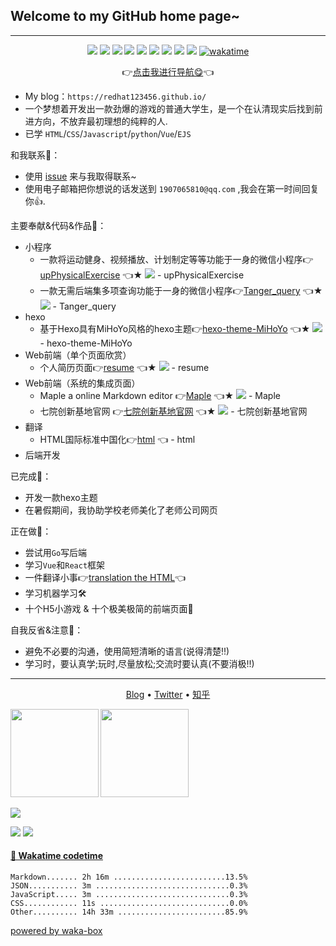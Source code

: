 ## Welcome to my __GitHub__ home page~
---
<p align="center">
  <img src="https://img.shields.io/badge/-JavaScript-e5cd0c?style=flat-square&logo=JavaScript&labelColor=f7df1e&logoColor=000" /> 
  <img src="https://img.shields.io/badge/-TypeScript-blue?style=flat-square&logo=TypeScript&labelColor=CCEEFF&logoColor=blue" /> 
  <img src="https://img.shields.io/badge/-Python-e5cd0c?style=flat-square&logo=Python&labelColor=f7df1e&logoColor=000" /> 
  <img src="https://img.shields.io/badge/-HTML5-e34f26?style=flat-square&logo=HTML5&logoColor=fff" />
  <img src="https://img.shields.io/badge/-Mathematica-cc0000?style=flat-square&logo=Wolfram&logoColor=white" />
  <img src="https://img.shields.io/badge/-MATLAB-0076A8?style=flat-square&logo=MathWorks&logoColor=white" />
  <img src="https://img.shields.io/badge/-R-276DC3?style=flat-square&logo=R&logoColor=white" />
  <img src="https://img.shields.io/badge/-SPSS-006699?style=flat-square&logo=IBM&logoColor=white" />
  <img src="https://img.shields.io/badge/-SAS-0071C5?style=flat-square&logo=SAS&logoColor=white" />
  <a href="https://wakatime.com/@af33183b-1f14-4919-b7f7-17da9ae5e142">
  <img src="https://wakatime.com/badge/user/af33183b-1f14-4919-b7f7-17da9ae5e142.svg" alt="wakatime" />
</a>
</p>

<p align="center">👉<a  href="https://redhat123456.github.io/router_index/">点击我进行导航😋</a>👈</p>

* My blog：`https://redhat123456.github.io/`
* 一个梦想着开发出一款劲爆的游戏的普通大学生，是一个在认清现实后找到前进方向，不放弃最初理想的纯粹的人.
* 已学 `HTML`/`CSS`/`Javascript`/`python`/`Vue`/`EJS`

和我联系🌿：

* 使用 <a href="https://github.com/redhat123456/redhat123456/issues/new" >issue</a> 来与我取得联系~
* 使用电子邮箱把你想说的话发送到 `1907065810@qq.com` ,我会在第一时间回复你👍.

主要奉献&代码&作品🌾：
+ 小程序
  - 一款将运动健身、视频播放、计划制定等等功能于一身的微信小程序👉<a href="https://github.com/redhat123456/upPhysicalExercise">upPhysicalExercise</a> 👈★ ![](https://badgen.net/github/stars/redhat123456/upPhysicalExercise) - upPhysicalExercise
  - 一款无需后端集多项查询功能于一身的微信小程序👉<a href="https://github.com/redhat123456/Tanger_query">Tanger_query</a> 👈★ ![](https://badgen.net/github/stars/redhat123456/Tanger_query) - Tanger_query
+ hexo
  - 基于Hexo具有MiHoYo风格的hexo主题👉<a href="https://github.com/redhat123456/hexo-theme-MiHoYo">hexo-theme-MiHoYo</a> 👈★ ![](https://badgen.net/github/stars/redhat123456/hexo-theme-MiHoYo) - hexo-theme-MiHoYo
+ Web前端（单个页面欣赏）
  - 个人简历页面👉<a href="https://github.com/redhat123456/resume">resume</a> 👈★ ![](https://badgen.net/github/stars/redhat123456/resume)  - resume
+ Web前端（系统的集成页面）
  - Maple a online Markdown editor 👉<a href="https://github.com/redhat123456/Maple">Maple</a> 👈★ ![](https://badgen.net/github/stars/redhat123456/Maple) - Maple
  - 七院创新基地官网 👉<a href="https://github.com/seven-innovation-base/official-website">七院创新基地官网</a> 👈★ ![](https://badgen.net/github/stars/seven-innovation-base/official-website)  - 七院创新基地官网
+ 翻译
  - HTML国际标准中国化👉<a href="https://github.com/redhat123456/html">html</a> 👈 - html
+ 后端开发

已完成🌴：
* 开发一款hexo主题
* 在暑假期间，我协助学校老师美化了老师公司网页

正在做🍃：
* 尝试用`Go`写后端
* 学习`Vue`和`React`框架
* 一件翻译小事👉<a href="https://github.com/redhat123456/html">translation the HTML</a>👈
* 学习机器学习🛠
* 十个H5小游戏 & 十个极美极简的前端页面🚀

自我反省&注意🍁：

* 避免不必要的沟通，使用简短清晰的语言(说得清楚!!)
* 学习时，要认真学;玩时,尽量放松;交流时要认真(不要消极!!)

---


<p align="center">
  <a href="https://redhat123456.github.io" target="_blank">Blog</a> •
  <a href="https://twitter.com/Tanger77300402" target="_blank">Twitter</a> •
  <a href="https://www.zhihu.com/people/lan-de-qi-ming-liao-5" target="_blank">知乎</a>
</p>

<b>
<image src='https://github-readme-stats.vercel.app/api?username=redhat123456&show_icons=true&theme=calm' height= 141></image>
</b>
<b>
<image src='https://github-readme-stats.vercel.app/api/top-langs/?username=redhat123456&layout=compact&theme=calm' height= 141></image>
</b>

<image src='https://github-profile-trophy.vercel.app/?username=redhat123456&theme=nord'></image>

<img src="https://github-readme-stats.vercel.app/api?username=redhat123456&show_icons=true&theme=default" />

  <!-- GitHub Streak -->
  <img src="https://github-readme-streak-stats.herokuapp.com/?user=redhat123456&theme=default" />



#### <a href="https://gist.github.com/redhat123456/4ee62e60852b37982d499d809324675b" target="_blank">📅 Wakatime codetime </a>

<!-- START_WakaGIST -->
```text
Markdown....... 2h 16m .........................13.5%
JSON........... 3m ..............................0.3%
JavaScript..... 3m ..............................0.3%
CSS............ 11s .............................0.0%
Other.......... 14h 33m ........................85.9%
```
<!-- END_WakaGIST -->

[powered by waka-box](https://github.com/redhat123456/waka-box)



